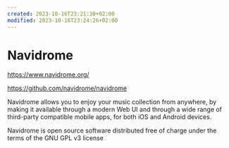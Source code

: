 ```yaml
---
created: 2023-10-16T23:21:30+02:00
modified: 2023-10-16T23:24:26+02:00
---
```


# Navidrome

https://www.navidrome.org/

https://github.com/navidrome/navidrome


Navidrome allows you to enjoy your music collection from anywhere, by making it available through a modern Web UI and through a wide range of third-party compatible mobile apps, for both iOS and Android devices.

Navidrome is open source software distributed free of charge under the terms of the GNU GPL v3 license
